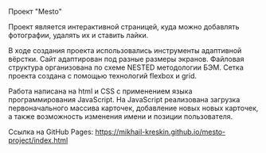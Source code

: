 Проект "Mesto"

Проект является интерактивной страницей, куда можно добавлять фотографии, удалять их и ставить лайки.

В ходе создания проекта использовались инструменты адаптивной вёрстки. Сайт адаптирован под разные размеры экранов. Файловая структура организована по схеме NESTED методологии БЭМ. Сетка проекта создана с помощью технологий flexbox и grid.

Работа написана на html и CSS c применением языка программирования JavaScript.
На JavaScript реализована загрузка первоначального массива карточек, добавление новых новых карточек, а также возможность изменения имени и позиции пользователя.

Ссылка на GitHub Pages: https://mikhail-kreskin.github.io/mesto-project/index.html
